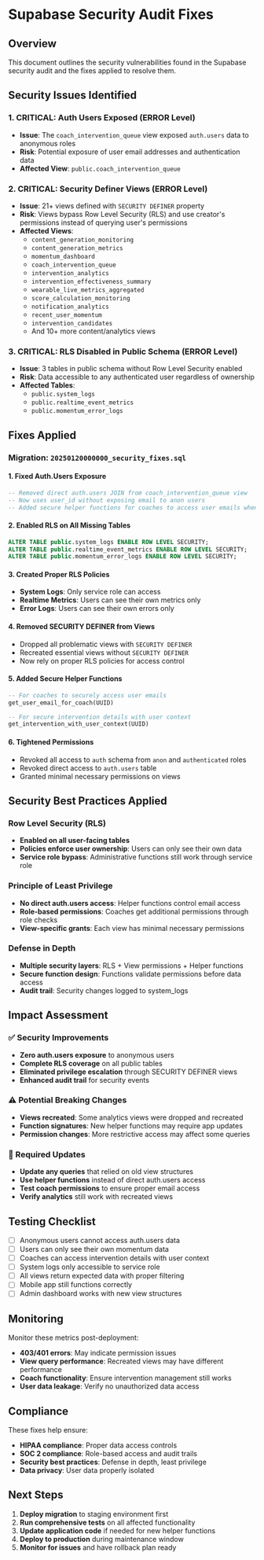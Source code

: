# Supabase Security Audit Fixes

## Overview

This document outlines the security vulnerabilities found in the Supabase
security audit and the fixes applied to resolve them.

## Security Issues Identified

### 1. **CRITICAL: Auth Users Exposed** (ERROR Level)

- **Issue**: The `coach_intervention_queue` view exposed `auth.users` data to
  anonymous roles
- **Risk**: Potential exposure of user email addresses and authentication data
- **Affected View**: `public.coach_intervention_queue`

### 2. **CRITICAL: Security Definer Views** (ERROR Level)

- **Issue**: 21+ views defined with `SECURITY DEFINER` property
- **Risk**: Views bypass Row Level Security (RLS) and use creator's permissions
  instead of querying user's permissions
- **Affected Views**:
  - `content_generation_monitoring`
  - `content_generation_metrics`
  - `momentum_dashboard`
  - `coach_intervention_queue`
  - `intervention_analytics`
  - `intervention_effectiveness_summary`
  - `wearable_live_metrics_aggregated`
  - `score_calculation_monitoring`
  - `notification_analytics`
  - `recent_user_momentum`
  - `intervention_candidates`
  - And 10+ more content/analytics views

### 3. **CRITICAL: RLS Disabled in Public Schema** (ERROR Level)

- **Issue**: 3 tables in public schema without Row Level Security enabled
- **Risk**: Data accessible to any authenticated user regardless of ownership
- **Affected Tables**:
  - `public.system_logs`
  - `public.realtime_event_metrics`
  - `public.momentum_error_logs`

## Fixes Applied

### Migration: `20250120000000_security_fixes.sql`

#### 1. Fixed Auth.Users Exposure

```sql
-- Removed direct auth.users JOIN from coach_intervention_queue view
-- Now uses user_id without exposing email to anon users
-- Added secure helper functions for coaches to access user emails when needed
```

#### 2. Enabled RLS on All Missing Tables

```sql
ALTER TABLE public.system_logs ENABLE ROW LEVEL SECURITY;
ALTER TABLE public.realtime_event_metrics ENABLE ROW LEVEL SECURITY;  
ALTER TABLE public.momentum_error_logs ENABLE ROW LEVEL SECURITY;
```

#### 3. Created Proper RLS Policies

- **System Logs**: Only service role can access
- **Realtime Metrics**: Users can see their own metrics only
- **Error Logs**: Users can see their own errors only

#### 4. Removed SECURITY DEFINER from Views

- Dropped all problematic views with `SECURITY DEFINER`
- Recreated essential views without `SECURITY DEFINER`
- Now rely on proper RLS policies for access control

#### 5. Added Secure Helper Functions

```sql
-- For coaches to securely access user emails
get_user_email_for_coach(UUID) 

-- For secure intervention details with user context  
get_intervention_with_user_context(UUID)
```

#### 6. Tightened Permissions

- Revoked all access to `auth` schema from `anon` and `authenticated` roles
- Revoked direct access to `auth.users` table
- Granted minimal necessary permissions on views

## Security Best Practices Applied

### Row Level Security (RLS)

- **Enabled on all user-facing tables**
- **Policies enforce user ownership**: Users can only see their own data
- **Service role bypass**: Administrative functions still work through service
  role

### Principle of Least Privilege

- **No direct auth.users access**: Helper functions control email access
- **Role-based permissions**: Coaches get additional permissions through role
  checks
- **View-specific grants**: Each view has minimal necessary permissions

### Defense in Depth

- **Multiple security layers**: RLS + View permissions + Helper functions
- **Secure function design**: Functions validate permissions before data access
- **Audit trail**: Security changes logged to system_logs

## Impact Assessment

### ✅ Security Improvements

- **Zero auth.users exposure** to anonymous users
- **Complete RLS coverage** on all public tables
- **Eliminated privilege escalation** through SECURITY DEFINER views
- **Enhanced audit trail** for security events

### ⚠️ Potential Breaking Changes

- **Views recreated**: Some analytics views were dropped and recreated
- **Function signatures**: New helper functions may require app updates
- **Permission changes**: More restrictive access may affect some queries

### 🔄 Required Updates

- **Update any queries** that relied on old view structures
- **Use helper functions** instead of direct auth.users access
- **Test coach permissions** to ensure proper email access
- **Verify analytics** still work with recreated views

## Testing Checklist

- [ ] Anonymous users cannot access auth.users data
- [ ] Users can only see their own momentum data
- [ ] Coaches can access intervention details with user context
- [ ] System logs only accessible to service role
- [ ] All views return expected data with proper filtering
- [ ] Mobile app still functions correctly
- [ ] Admin dashboard works with new view structures

## Monitoring

Monitor these metrics post-deployment:

- **403/401 errors**: May indicate permission issues
- **View query performance**: Recreated views may have different performance
- **Coach functionality**: Ensure intervention management still works
- **User data leakage**: Verify no unauthorized data access

## Compliance

These fixes help ensure:

- **HIPAA compliance**: Proper data access controls
- **SOC 2 compliance**: Role-based access and audit trails
- **Security best practices**: Defense in depth, least privilege
- **Data privacy**: User data properly isolated

## Next Steps

1. **Deploy migration** to staging environment first
2. **Run comprehensive tests** on all affected functionality
3. **Update application code** if needed for new helper functions
4. **Deploy to production** during maintenance window
5. **Monitor for issues** and have rollback plan ready
